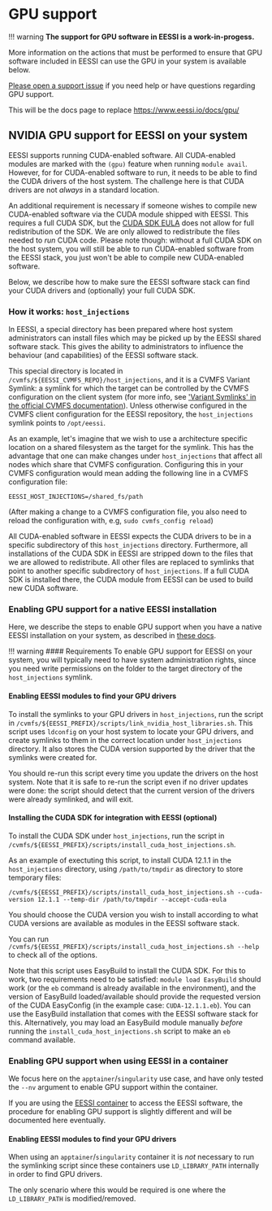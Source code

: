 # GPU support

!!! warning
    **The support for GPU software in EESSI is a work-in-progess.**

More information on the actions that must be performed to ensure that GPU software included in EESSI
can use the GPU in your system is available below.

[Please open a support issue](support.md) if you need help or have questions regarding GPU support.

This will be the docs page to replace https://www.eessi.io/docs/gpu/

## NVIDIA GPU support for EESSI on your system

EESSI supports running CUDA-enabled software. All CUDA-enabled modules are marked with the `(gpu)` feature when running `module avail`. However, for for CUDA-enabled software to run, it needs to be able to find the CUDA drivers of the host system. The challenge here is that CUDA drivers are not _always_ in a standard location. 

An additional requirement is necessary if someone wishes to compile new CUDA-enabled software via the CUDA module shipped with EESSI. This requires a full CUDA SDK, but the [CUDA SDK EULA](https://docs.nvidia.com/cuda/eula/index.html) does not allow for full redistribution of the SDK. We are only allowed to redistribute the files needed to _run_ CUDA code. Please note though: without a full CUDA SDK on the host system, you will still be able to run CUDA-enabled software from the EESSI stack, you just won't be able to compile new CUDA-enabled software.

Below, we describe how to make sure the EESSI software stack can find your CUDA drivers and (optionally) your full CUDA SDK.

### How it works: `host_injections`
In EESSI, a special directory has been prepared where host system administrators can install files which may be picked up by the EESSI shared software stack. This gives the ability to administrators to influence the behaviour (and capabilities) of the EESSI software stack.

This special directory is located in `/cvmfs/${EESSI_CVMFS_REPO}/host_injections`, and it is a CVMFS Variant Symlink: a symlink for which the target can be controlled by the CVMFS configuration on the client system (for more info, see ['Variant Symlinks' in the official CVMFS documentation](https://cvmfs.readthedocs.io/en/stable/cpt-repo.html#variant-symlinks)). Unless otherwise configured in the CVMFS client configuration for the EESSI repository, the `host_injections` symlink points to `/opt/eessi`.

As an example, let's imagine that we wish to use a architecture specific location on a shared filesystem as the target for the symlink. This has the advantage that one can make changes under `host_injections` that affect all nodes which share that CVMFS configuration. Configuring this in your CVMFS configuration would mean adding the following line in a CVMFS configuration file:

```
EESSI_HOST_INJECTIONS=/shared_fs/path
```

(After making a change to a CVMFS configuration file, you also need to reload the configuration with, e.g, `sudo cvmfs_config reload`) 

All CUDA-enabled software in EESSI expects the CUDA drivers to be in a specific subdirectory of this `host_injections` directory. Furthermore, all installations of the CUDA SDK in EESSI are stripped down to the files that we are allowed to redistribute. All other files are replaced to symlinks that point to another specific subdirectory of `host_injections`. If a full CUDA SDK is installed there, the CUDA module from EESSI can be used to build new CUDA software.


### Enabling GPU support for a native EESSI installation
Here, we describe the steps to enable GPU support when you have a native EESSI installation on your system, as described in [these docs](https://www.eessi.io/docs/getting_access/native_installation/).

!!! warning
    #### Requirements
    To enable GPU support for EESSI on your system, you will typically need to have system administration rights, since you need write permissions on the folder to the target directory of the `host_injections` symlink.

#### Enabling EESSI modules to find your GPU drivers

To install the symlinks to your GPU drivers in `host_injections`, run the script in `/cvmfs/${EESSI_PREFIX}/scripts/link_nvidia_host_libraries.sh`. This script uses `ldconfig` on your host system to locate your GPU drivers, and create symlinks to them in the correct location under `host_injections` directory. It also stores the CUDA version supported by the driver that the symlinks were created for.

You should re-run this script every time you update the drivers on the host system. Note that it is safe to re-run the script even if no driver updates were done: the script should detect that the current version of the drivers were already symlinked, and will exit.

#### Installing the CUDA SDK for integration with EESSI (optional)

To install the CUDA SDK under `host_injections`, run the script in `/cvmfs/${EESSI_PREFIX}/scripts/install_cuda_host_injections.sh`. 

As an example of exectuting this script, to install CUDA 12.1.1 in the `host_injections` directory, using `/path/to/tmpdir` as directory to store temporary files:
```
/cvmfs/${EESSI_PREFIX}/scripts/install_cuda_host_injections.sh --cuda-version 12.1.1 --temp-dir /path/to/tmpdir --accept-cuda-eula
```
You should choose the CUDA version you wish to install according to what CUDA versions are available as modules in the EESSI software stack.

You can run `/cvmfs/${EESSI_PREFIX}/scripts/install_cuda_host_injections.sh --help` to check all of the options.

Note that this script uses EasyBuild to install the CUDA SDK. For this to work, two requirements need to be satisfied: `module load EasyBuild` should work (or the `eb` command is already available in the environment), and the version of EasyBuild loaded/available should provide the requested version of the CUDA EasyConfig (in the example case: `CUDA-12.1.1.eb`). You can use the EasyBuild installation that comes with the EESSI software stack for this. Alternatively, you may load an EasyBuild module manually _before_ running the `install_cuda_host_injections.sh` script to make an `eb` command available.


### Enabling GPU support when using EESSI in a container

We focus here on the `apptainer`/`singularity` use case, and have only tested the `--nv` argument to enable GPU support within the container.

If you are using the [EESSI container](https://www.eessi.io/docs/getting_access/eessi_container/) to access the EESSI software, the procedure for enabling GPU support is slightly different and will be documented here eventually.

#### Enabling EESSI modules to find your GPU drivers

When using an `apptainer`/`singularity` container it is _not_ necessary to run the symlinking script since these containers use `LD_LIBRARY_PATH` internally in order to find GPU drivers.

The only scenario where this would be required is one where the `LD_LIBRARY_PATH` is modified/removed.
